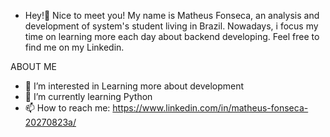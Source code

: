 - Hey!👋 Nice to meet you! My name is Matheus Fonseca, an analysis and development of system's student living in Brazil. Nowadays, i focus my time on learning more each day about backend developing. Feel free to find me on my Linkedin.

ABOUT ME 
- 👀 I’m interested in Learning more about development
- 🌱 I’m currently learning Python
- 📫 How to reach me: https://www.linkedin.com/in/matheus-fonseca-20270823a/

<!---
Matthews1337/Matthews1337 is a ✨ special ✨ repository because its `README.md` (this file) appears on your GitHub profile.
You can click the Preview link to take a look at your changes.
--->
